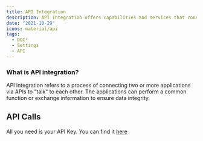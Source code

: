 ```yaml
---
title: API Integration
description: API Integration offers capabilities and services that connect applications, processes, people, and devices. This is where to find your API Key in DOC².
date: "2021-10-29"
icons: material/api
tags:
  - DOC²
  - Settings
  - API
---
```



### What is API integration? 
API integration refers to a process of connecting two or more applications via APIs to "talk" to each other. The applications can perform a common function or exchange information to ensure data integrity.

## API Calls

All you need is your API Key. You can find it [here](/doc2/settings-api/) 
